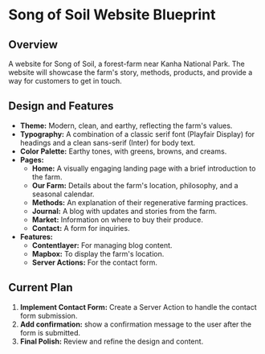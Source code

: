 # Song of Soil Website Blueprint

## Overview

A website for Song of Soil, a forest-farm near Kanha National Park. The website will showcase the farm's story, methods, products, and provide a way for customers to get in touch.

## Design and Features

*   **Theme:** Modern, clean, and earthy, reflecting the farm's values.
*   **Typography:** A combination of a classic serif font (Playfair Display) for headings and a clean sans-serif (Inter) for body text.
*   **Color Palette:** Earthy tones, with greens, browns, and creams.
*   **Pages:**
    *   **Home:** A visually engaging landing page with a brief introduction to the farm.
    *   **Our Farm:** Details about the farm's location, philosophy, and a seasonal calendar.
    *   **Methods:** An explanation of their regenerative farming practices.
    *   **Journal:** A blog with updates and stories from the farm.
    *   **Market:** Information on where to buy their produce.
    *   **Contact:** A form for inquiries.
*   **Features:**
    *   **Contentlayer:** For managing blog content.
    *   **Mapbox:** To display the farm's location.
    *   **Server Actions:** For the contact form.

## Current Plan

1.  **Implement Contact Form:** Create a Server Action to handle the contact form submission.
2.  **Add confirmation:** show a confirmation message to the user after the form is submitted.
3.  **Final Polish:** Review and refine the design and content.
